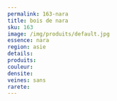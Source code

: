 ```yaml
---
permalink: 163-nara
title: bois de nara
sku: 163
image: /img/produits/default.jpg
essence: nara
region: asie
details: 
produits:
couleur: 
densite: 
veines: sans
rarete: 
---
```

